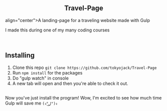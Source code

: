 <h2  align="center">Travel-Page</h2>
<p>align="center">A landing-page for a traveling website made with Gulp</p>
<p>I made this during one of my many coding courses</p> 

<br/>

## Installing

1. Clone this repo ```git clone https://github.com/tokyojack/Travel-Page```
2. Run ```npm install``` for the packages
3. Do "gulp watch" in console
4. A new tab will open and then you're able to check it out.

##

Now you've just install the program! Wow, I'm excited to see how much time Gulp will save me ```(ง°ل͜°)ง```
